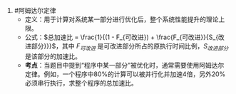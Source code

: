 1. #阿姆达尔定律 
	*   定义：用于计算对系统某一部分进行优化后，整个系统性能提升的理论上限。
    *   公式：$总加速比 = \frac{1}{(1 - F_{可改进}) + \frac{F_{可改进}}{S_{改进部分}}}$，其中 $F_{可改进}$ 是可改进部分所占的原执行时间比例，$S_{改进部分}$ 是该部分的加速比。
    *   **考点**：当题目中提到“程序中某一部分”被优化时，通常需要使用阿姆达尔定律。例如，一个程序中80%的计算可以被并行化并加速4倍，另外20%必须串行执行，求整个程序的总加速比。